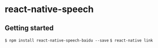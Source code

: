 
# react-native-speech

## Getting started

`$ npm install react-native-speech-baidu --save`
`$ react-native link`